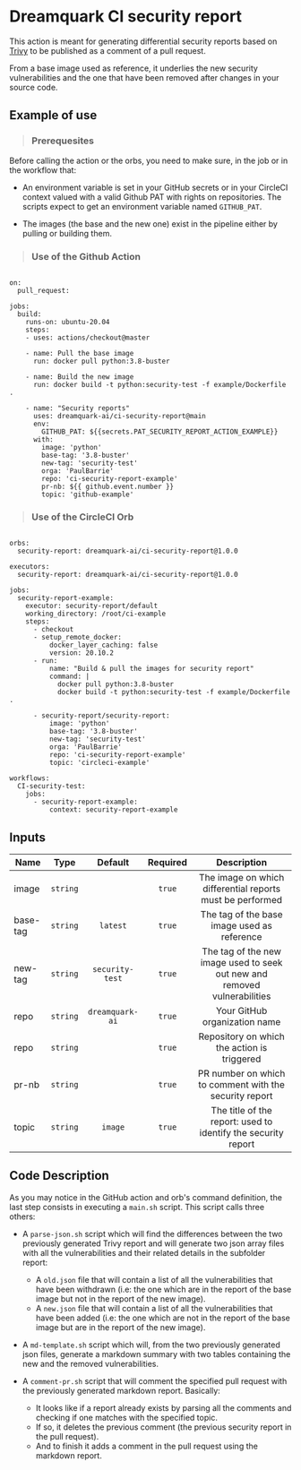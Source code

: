 # Dreamquark CI security report

This action is meant for generating differential security reports based on [Trivy](https://github.com/aquasecurity/trivy) to be published as a comment of a pull request. 

From a base image used as reference, it underlies the new security vulnerabilities and the one that have been removed after changes in your source code. 


## Example of use

>### Prerequesites

Before calling the action or the orbs, you need to make sure, in the job or in the workflow that:
  * An environment variable is set in your GitHub secrets or in your CircleCI context valued with
  a valid Github PAT with rights on repositories. The scripts expect to get an environment variable named
  `GITHUB_PAT`.

  * The images (the base and the new one) exist in the pipeline either by pulling or building them.  

>### Use of the Github Action

```name: Example of workflow for security report

on:
  pull_request:

jobs:
  build:
    runs-on: ubuntu-20.04
    steps:
    - uses: actions/checkout@master

    - name: Pull the base image
      run: docker pull python:3.8-buster

    - name: Build the new image
      run: docker build -t python:security-test -f example/Dockerfile .

    - name: "Security reports"
      uses: dreamquark-ai/ci-security-report@main
      env:
        GITHUB_PAT: ${{secrets.PAT_SECURITY_REPORT_ACTION_EXAMPLE}}
      with:
        image: 'python'
        base-tag: '3.8-buster'
        new-tag: 'security-test'
        orga: 'PaulBarrie'
        repo: 'ci-security-report-example'
        pr-nb: ${{ github.event.number }}
        topic: 'github-example'
```

>### Use of the CircleCI Orb

```version: 2.1

orbs:
  security-report: dreamquark-ai/ci-security-report@1.0.0

executors:
  security-report: dreamquark-ai/ci-security-report@1.0.0

jobs:
  security-report-example:
    executor: security-report/default
    working_directory: /root/ci-example
    steps:
      - checkout
      - setup_remote_docker:
          docker_layer_caching: false
          version: 20.10.2
      - run:
          name: "Build & pull the images for security report"
          command: |
            docker pull python:3.8-buster
            docker build -t python:security-test -f example/Dockerfile .
            
      - security-report/security-report:
          image: 'python'
          base-tag: '3.8-buster'
          new-tag: 'security-test'
          orga: 'PaulBarrie'
          repo: 'ci-security-report-example'
          topic: 'circleci-example'

workflows:
  CI-security-test:
    jobs:
      - security-report-example:
          context: security-report-example
```
## Inputs

|   Name  | Type | Default | Required | Description |
|---    |:-:    |:-: |:-: |:-: |
image | `string` |  | `true` | The image on which differential reports must be performed |a
base-tag | `string` | `latest` | `true` | The tag of the base image used as reference |a
new-tag | `string` | `security-test` | `true` | The tag of the new image used to seek out new and removed vulnerabilities |a
repo | `string` | `dreamquark-ai` | `true` |  Your GitHub organization name |a
repo | `string` |  | `true` |  Repository on which the action is triggered |a
pr-nb | `string` |  | `true` | PR number on which to comment with the security report |a
topic | `string` | `image` | `true` | The title of the report: used to identify the security report |a


## Code Description

As you may notice in the GitHub action and orb's command definition, the last step consists in executing a `main.sh` script. This script calls three others:

* A `parse-json.sh` script which will find the differences between the two previously generated Trivy report and will generate two json array files with all the vulnerabilities and their related details in the subfolder report:
  * A `old.json` file that will contain a list of all the vulnerabilities that have been withdrawn (i.e: the one which are in the report of the base image but not in the report of the new image).
  
  * A `new.json` file that will contain a list of all the vulnerabilities that have been added (i.e: the one which are not in the report of the base image but are in the report of the new image).

* A `md-template.sh` script which will, from the two previously generated json files, generate a markdown summary with two tables containing the new and the removed vulnerabilities.
* A `comment-pr.sh` script that will comment the specified pull request with the previously generated markdown report. Basically:
  * It looks like if a report already exists by parsing all the comments and checking if one matches with the specified topic.
  * If so, it deletes the previous comment (the previous security report in the pull request).
  * And to finish it adds a comment in the pull request using the markdown report.